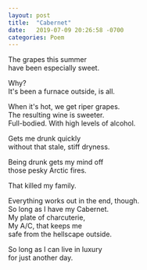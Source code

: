 ```yaml
---
layout: post
title:  "Cabernet"
date:   2019-07-09 20:26:58 -0700
categories: Poem
---
```

The grapes this summer  
have been especially sweet.  

Why?  
It's been a furnace outside, is all.  

When it's hot, we get riper grapes.  
The resulting wine is sweeter.  
Full-bodied. With high levels of alcohol.  

Gets me drunk quickly   
without that stale, stiff dryness.  

Being drunk gets my mind off  
those pesky Arctic fires.  

That killed my family.  
 
Everything works out in the end, though.  
So long as I have my Cabernet.  
My plate of charcuterie,  
My A/C, that keeps me  
safe from the hellscape outside.  

So long as I can live in luxury  
for just another day.  
